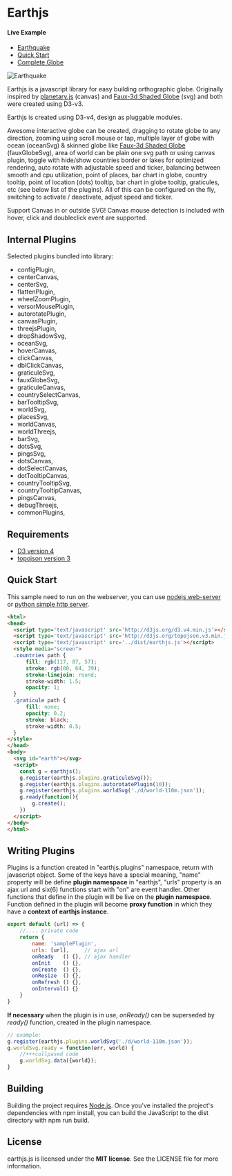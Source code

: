 # Earthjs

#### Live Example
* [Earthquake](https://earthjs.github.io/)
* [Quick Start](http://blockbuilder.org/earthjs/df9abf84c90586cb9e27d5f4b3d21d14)
* [Complete Globe](http://blockbuilder.org/earthjs/562bbae9b4a22f826e40b9ee10445e23)

![Earthquake](https://earthjs.github.io/images/earthquake.png)

Earthjs is a javascript library for easy building orthographic globe. Originally inspired by [planetary.js](https://github.com/BinaryMuse/planetary.js) (canvas) and [Faux-3d Shaded Globe](http://bl.ocks.org/dwtkns/4686432) (svg) and both were created using D3-v3.

Earthjs is created using D3-v4, design as pluggable modules.

Awesome interactive globe can be created, dragging to rotate globe to any direction, zooming using scroll mouse or tap, multiple layer of globe with ocean (oceanSvg) & skinned globe like [Faux-3d Shaded Globe](http://bl.ocks.org/dwtkns/4686432) (fauxGlobeSvg), area of world can be plain one svg path or using canvas plugin, toggle with hide/show countries border or lakes for optimized rendering, auto rotate with adjustable speed and ticker, balancing between smooth and cpu utilization, point of places, bar chart in globe, country tooltip, point of location (dots) tooltip, bar chart in globe tooltip, graticules, etc (see below list of the plugins). All of this can be configured on the fly, switching to activate / deactivate, adjust speed and ticker.

Support Canvas in or outside SVG! Canvas mouse detection is included with hover, click and doubleclick event are supported.

## Internal Plugins
Selected plugins bundled into library:

* configPlugin,
* centerCanvas,
* centerSvg,
* flattenPlugin,
* wheelZoomPlugin,
* versorMousePlugin,
* autorotatePlugin,
* canvasPlugin,
* threejsPlugin,
* dropShadowSvg,
* oceanSvg,
* hoverCanvas,
* clickCanvas,
* dblClickCanvas,
* graticuleSvg,
* fauxGlobeSvg,
* graticuleCanvas,
* countrySelectCanvas,
* barTooltipSvg,
* worldSvg,
* placesSvg,
* worldCanvas,
* worldThreejs,
* barSvg,
* dotsSvg,
* pingsSvg,
* dotsCanvas,
* dotSelectCanvas,
* dotTooltipCanvas,
* countryTooltipSvg,
* countryTooltipCanvas,
* pingsCanvas,
* debugThreejs,
* commonPlugins,

## Requirements
* [D3 version 4](http://d3js.org/)
* [topojson version 3](https://github.com/topojson/topojson)

## Quick Start
This sample need to run on the webserver, you can use [nodejs web-server](https://www.npmjs.com/package/http-server) or [python simple http server](http://2ality.com/2014/06/simple-http-server.html).
```html
<html>
<head>
  <script type='text/javascript' src='http://d3js.org/d3.v4.min.js'></script>
  <script type='text/javascript' src='http://d3js.org/topojson.v3.min.js'></script>
  <script type='text/javascript' src='../dist/earthjs.js'></script>
  <style media="screen">
  .countries path {
      fill: rgb(117, 87, 57);
      stroke: rgb(80, 64, 39);
      stroke-linejoin: round;
      stroke-width: 1.5;
      opacity: 1;
  }
  .graticule path {
      fill: none;
      opacity: 0.2;
      stroke: black;
      stroke-width: 0.5;
  }
</style>
</head>
<body>
  <svg id="earth"></svg>
  <script>
    const g = earthjs();
    g.register(earthjs.plugins.graticuleSvg());
    g.register(earthjs.plugins.autorotatePlugin(10));
    g.register(earthjs.plugins.worldSvg('./d/world-110m.json'));
    g.ready(function(){
        g.create();
    })
  </script>
</body>
</html>
```
## Writing Plugins
Plugins is a function created in "earthjs.plugins" namespace, return with javascript object. Some of the keys have a special meaning, "name" property will be define **plugin namespace** in "earthjs", "urls" property is an ajax url and six(6) functions start with "on" are event handler. Other functions that define in the plugin will be live on the **plugin namespace**. Function defined in the plugin will become **proxy function** in which they have a **context of earthjs instance**.
```javascript
export default (url) => {
    //.... private code
    return {
        name: 'samplePlugin',
        urls: [url],     // ajax url
        onReady   () {}, // ajax handler
        onInit    () {},
        onCreate  () {},
        onResize  () {},
        onRefresh () {},
        onInterval() {}
    }
}
```
**If necessary** when the plugin is in use, _onReady()_ can be superseded by _ready()_ function, created in the plugin namespace.

```javascript
// example:
g.register(earthjs.plugins.worldSvg('./d/world-110m.json'));
g.worldSvg.ready = function(err, world) {
    //+++collpased code
    g.worldSvg.data({world});
}
```

## Building
Building the project requires [Node.js](https://nodejs.org/en/). Once you've installed the project's dependencies with npm install, you can build the JavaScript to the dist directory with npm run build.

## License
earthjs.js is licensed under the **MIT license**. See the LICENSE file for more information.
